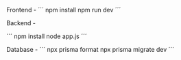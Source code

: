 Frontend -
´´´
npm install
npm run dev
´´´

Backend -

´´´
npm install
node app.js
´´´

Database - 
´´´
npx prisma format
npx prisma migrate dev
´´´
